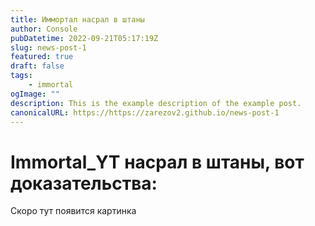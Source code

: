 ```yaml
---
title: Иммортал насрал в штаны
author: Console
pubDatetime: 2022-09-21T05:17:19Z
slug: news-post-1
featured: true
draft: false
tags:
    - immortal
ogImage: ""
description: This is the example description of the example post.
canonicalURL: https://https://zarezov2.github.io/news-post-1
---
```


<h1>Immortal_YT насрал в штаны, вот доказательства: </h1>

<p>Скоро тут появится картинка</p>